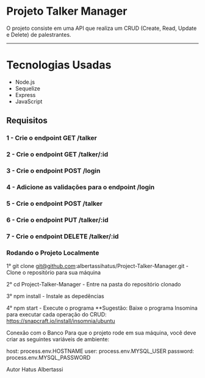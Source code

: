 # Projeto Talker Manager
O projeto consiste em uma API que realiza um CRUD (Create, Read, Update e Delete) de palestrantes. 

 
---

# Tecnologias Usadas
 - Node.js
 - Sequelize
 - Express
 - JavaScript

## Requisitos

### 1 - Crie o endpoint GET /talker

### 2 - Crie o endpoint GET /talker/:id

### 3 - Crie o endpoint POST /login

### 4 - Adicione as validações para o endpoint /login

### 5 - Crie o endpoint POST /talker

### 6 - Crie o endpoint PUT /talker/:id

### 7 - Crie o endpoint DELETE /talker/:id


### Rodando o Projeto Localmente
1° git clone git@github.com:albertassihatus/Project-Talker-Manager.git - Clone o repositório para sua máquina

2° cd Project-Talker-Manager - Entre na pasta do repositório clonado

3° npm install - Instale as depedências

4° npm start - Execute o programa
**Sugestão: Baixe o programa Insomina para executar cada operação do CRUD: https://snapcraft.io/install/insomnia/ubuntu

Conexão com o Banco
Para que o projeto rode em sua máquina, você deve criar as seguintes variáveis de ambiente:

host: process.env.HOSTNAME
user: process.env.MYSQL_USER
password: process.env.MYSQL_PASSWORD

Autor
Hatus Albertassi
